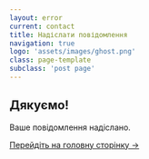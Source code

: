 ```yaml
---
layout: error
current: contact
title: Надіслати повідомлення
navigation: true
logo: 'assets/images/ghost.png'
class: page-template
subclass: 'post page'
---
```


<section class="error-message">
<h1 class="error-code">Дякуємо!</h1>
<p class="error-description">Ваше повідомлення надіслано.</p>
<a class="error-link" href="{{ site.baseurl }}">Перейдіть на головну сторінку →</a>
</section>

